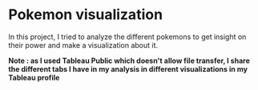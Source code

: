 # Pokemon visualization
In this project, I tried to analyze the different pokemons to get insight on their power and make a visualization about it.

**Note : as I used Tableau Public which doesn't allow file transfer, I share the different tabs I have in my analysis in different visualizations in my Tableau profile**
